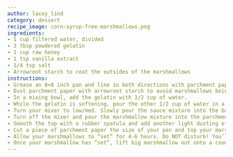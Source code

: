 ```yaml
---
author: lacey_lind
category: dessert
recipe_image: corn-syrup-free-marshmallows.png
ingredients:
- 1 cup filtered water, divided
- 3 tbsp powdered gelatin
- 1 cup raw honey
- 1 tsp vanilla extract
- 1/4 tsp salt
- Arrowroot starch to coat the outsides of the marshmallows
instructions:
- Grease an 8×8 inch pan and line in both directions with parchment paper (this way all sides covered). Leave about an inch to use as “handles” to lift the finished marshmallows.
- Dust parchment paper with arrowroot starch to avoid marshmallows being sticky on the bottom when they are removed.
- In a mixing bowl, add the gelatin with 1/2 cup of water.
- While the gelatin is softening, pour the other 1/2 cup of water in a sauce pan with honey, vanilla and salt. Turn the burner to a medium-high heat and bring mixture to a boil. Set a candy thermometer in the sauce pan and continue to boil the mixture until it reaches 240 degrees (the soft ball stage). This will take approx. 7-8 min. Immediately remove from the sauce pan from the heat.
- Turn your mixer to low/med. Slowly pour the sauce mixture into the bowl combining it with the softened gelatin. Set the mixer to high and continue beating until it becomes thick like marshmallow cream (about 10 min).
- Turn off the mixer and pour the marshmallow mixture into the parchment lined pan.
- Smooth the top with a rubber spatula and add another light dusting of arrowroot starch on the top.
- Cut a piece of parchment paper the size of your pan and top your marshmallow pan with it. Carefully press down the top with your hands to smooth out the cream (this ensures even marshmallows).
- Allow your marshmallows to “set” for 4-6 hours. Do NOT disturb! You’ll know it’s ready by pushing down and the texture is bouncy.
- Once your marshmallow has “set”, lift big marshmallow out onto a counter. Using a sharp knife, cut it into squares. Enjoy by themselves or with hot cocoa!
---
```

